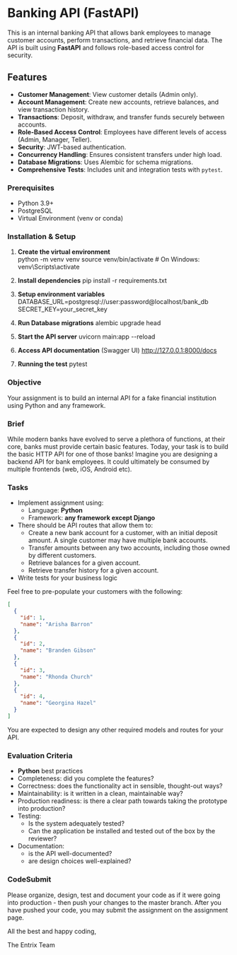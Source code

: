 # Banking API (FastAPI)  

This is an internal banking API that allows bank employees to manage customer accounts, perform transactions, and retrieve financial data. The API is built using **FastAPI** and follows role-based access control for security.  

## Features  

- **Customer Management**: View customer details (Admin only).  
- **Account Management**: Create new accounts, retrieve balances, and view transaction history.  
- **Transactions**: Deposit, withdraw, and transfer funds securely between accounts.  
- **Role-Based Access Control**: Employees have different levels of access (Admin, Manager, Teller).  
- **Security**: JWT-based authentication.  
- **Concurrency Handling**: Ensures consistent transfers under high load.  
- **Database Migrations**: Uses Alembic for schema migrations.  
- **Comprehensive Tests**: Includes unit and integration tests with `pytest`.

### Prerequisites
- Python 3.9+
- PostgreSQL
- Virtual Environment (venv or conda)

### Installation & Setup

1. **Create the virtual environment**  
    python -m venv venv
    source venv/bin/activate  # On Windows: venv\Scripts\activate

2. **Install dependencies** 
    pip install -r requirements.txt

3. **Setup environment variables** 
    DATABASE_URL=postgresql://user:password@localhost/bank_db
    SECRET_KEY=your_secret_key

4. **Run Database migrations** 
    alembic upgrade head

5. **Start the API server** 
    uvicorn main:app --reload

6. **Access API documentation** (Swagger UI)
    http://127.0.0.1:8000/docs

7. **Running the test**
    pytest






### Objective

Your assignment is to build an internal API for a fake financial institution using Python and any framework.

### Brief

While modern banks have evolved to serve a plethora of functions, at their core, banks must provide certain basic features. Today, your task is to build the basic HTTP API for one of those banks! Imagine you are designing a backend API for bank employees. It could ultimately be consumed by multiple frontends (web, iOS, Android etc).

### Tasks

- Implement assignment using:
  - Language: **Python**
  - Framework: **any framework except Django** 
- There should be API routes that allow them to:
  - Create a new bank account for a customer, with an initial deposit amount. A
    single customer may have multiple bank accounts.
  - Transfer amounts between any two accounts, including those owned by
    different customers.
  - Retrieve balances for a given account.
  - Retrieve transfer history for a given account.
- Write tests for your business logic

Feel free to pre-populate your customers with the following:

```json
[
  {
    "id": 1,
    "name": "Arisha Barron"
  },
  {
    "id": 2,
    "name": "Branden Gibson"
  },
  {
    "id": 3,
    "name": "Rhonda Church"
  },
  {
    "id": 4,
    "name": "Georgina Hazel"
  }
]
```

You are expected to design any other required models and routes for your API.

### Evaluation Criteria

- **Python** best practices
- Completeness: did you complete the features?
- Correctness: does the functionality act in sensible, thought-out ways?
- Maintainability: is it written in a clean, maintainable way?
- Production readiness: is there a clear path towards taking the prototype into production?
- Testing: 
   - Is the system adequately tested?
   - Can the application be installed and tested out of the box by the reviewer?
- Documentation:
   - is the API well-documented?
   - are design choices well-explained?

### CodeSubmit

Please organize, design, test and document your code as if it were going into production - then push your changes to the master branch. After you have pushed your code, you may submit the assignment on the assignment page.

All the best and happy coding,

The Entrix Team